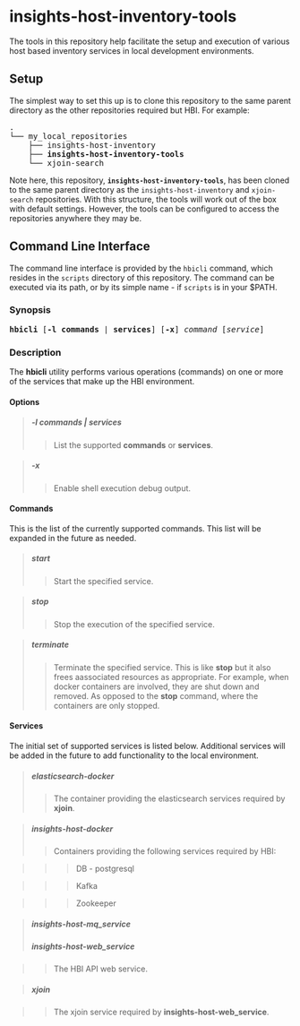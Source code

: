 # insights-host-inventory-tools
The tools in this repository help facilitate the setup and
execution of various host based inventory services in local
development environments.

## Setup
The simplest way to set this up is to clone this repository to the same parent directory as the other repositories required but HBI. For example:
<pre>
.
└── my_local_repositories
    ├── insights-host-inventory
    ├── <strong>insights-host-inventory-tools</strong>
    └── xjoin-search
</pre>
Note here, this repository, **`insights-host-inventory-tools`**, has been cloned to the same parent directory as the `insights-host-inventory` and `xjoin-search` repositories. With this structure, the tools will work out of the box with default settings. However, the tools can be configured to access the repositories anywhere they may be.
## Command Line Interface
The command line interface is provided by the `hbicli` command, which resides in the `scripts` directory of this repository. The command can be executed via its path, or by its simple name - if `scripts` is in your $PATH.
### Synopsis
<pre>
<b>hbicli</b> [<b>-l commands</b> | <b>services</b>] [<b>-x</b>] <i>command</i> [<i>service</i>]
</pre>

### Description
The **hbicli** utility performs various operations (commands) on one or more of the services that make up the HBI environment.

#### Options

>##### -l commands | services
>>List the supported **commands** or **services**.

>##### -x
>>Enable shell execution debug output.

#### Commands
This is the list of the currently supported commands. This list will be expanded in the future as needed.

>##### **start**
>>Start the specified service.

>##### **stop**
>>Stop the execution of the specified service.

>##### **terminate**
>>Terminate the specified service. This is like **stop** but it also frees aassociated resources as appropriate. For example, when docker containers are involved, they are shut down and removed. As opposed to the **stop** command, where the containers are only stopped.

#### Services
The initial set of supported services is listed below. Additional services will be added in the future to add functionality to the local environment.

>##### **elasticsearch-docker**
>>The container providing the elasticsearch services required by **xjoin**.

>##### **insights-host-docker**
>>Containers providing the following services required by HBI:

>>>DB - postgresql

>>>Kafka

>>>Zookeeper

>##### **insights-host-mq_service**
>##### **insights-host-web_service**

>> The HBI API web service.

>##### **xjoin**

>>The xjoin service required by **insights-host-web_service**.

